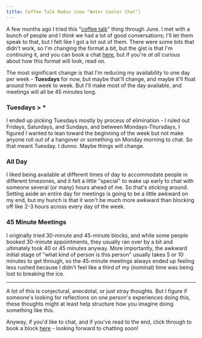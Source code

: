 ```yaml
---
title: Coffee Talk Redux (now "Water Cooler Chat")
---
```


A few months ago I tried this "[coffee talk][]" thing through June. I met with a bunch of people and I *think* we had a lot of good conversations; I'll let them speak to that, but I felt like I got a lot out of them. There were some bits that didn't work, so I'm changing the format a bit, but the gist is that I'm continuing it, and you can book a chat [here][], but if you're *at all* curious about how this format will look, read on.

The most significant change is that I'm reducing my availability to one day per week - **Tuesdays** for now, but maybe that'll change, and maybe it'll float around from week to week. But I'll make most of the day available, and meetings will all be 45 minutes long.


### Tuesdays > *
I ended up picking Tuesdays mostly by process of elimination - I ruled out Fridays, Saturdays, and Sundays, and between Mondays-Thursdays, I figured I wanted to lean toward the beginning of the week but not make anyone roll out of a hangover or something on Monday morning to chat. So that meant Tuesday. I dunno. Maybe things will change.

### All Day
I liked being available at different times of day to accommodate people in different timezones, and it felt a little "special" to wake up early to chat with someone several (or many) hours ahead of me. So that's sticking around. Setting aside an entire day for meetings is going to be a little awkward on my end, but my hunch is that it won't be much more awkward than blocking off like 2-3 hours across every day of the week.

### 45 Minute Meetings
I originally tried 30-minute and 45-minute blocks, and while some people booked 30-minute appointments, they usually ran over by a bit and ultimately took 40 or 45 minutes anyway. More importantly, the awkward initial stage of "what kind of person is this person" usually takes 5 or 10 minutes to get through, so the 45-minute meetings always ended up feeling less rushed because I didn't feel like a third of my (nominal) time was being lost to breaking the ice.

--------

A lot of this is conjectural, anecdotal, or just stray thoughts. But I figure if someone's looking for reflections on one person's experiences doing this, these thoughts might at least help structure how you imagine doing something like this.

Anyway, if you'd like to chat, and if you've read to the end, click through to book a block [here][] - looking forward to chatting soon!


[coffee talk]: /blog/coffee-talk
[here]: https://calendly.com/alialkhatib/watercooler
